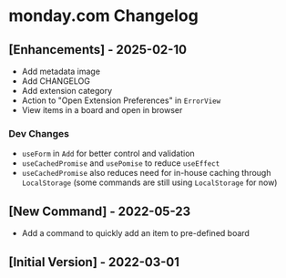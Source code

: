 # monday.com Changelog

## [Enhancements] - 2025-02-10

- Add metadata image
- Add CHANGELOG
- Add extension category
- Action to "Open Extension Preferences" in `ErrorView`
- View items in a board and open in browser

### Dev Changes
- `useForm` in `Add` for better control and validation
- `useCachedPromise` and `usePomise` to reduce `useEffect`
- `useCachedPromise` also reduces need for in-house caching through `LocalStorage` (some commands are still using `LocalStorage` for now)

## [New Command] - 2022-05-23

- Add a command to quickly add an item to pre-defined board

## [Initial Version] - 2022-03-01
